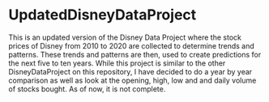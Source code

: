 # UpdatedDisneyDataProject
This is an updated version of the Disney Data Project where the stock prices of Disney from 2010 to 2020 are collected to determine trends and patterns. These trends and patterns are then, used to create predictions for the next five to ten years. While this project is similar to the other DisneyDataProject on this repository, I have decided to do a year by year comparison as well as look at the opening, high, low and and daily volume of stocks bought. As of now, it is not complete. 
